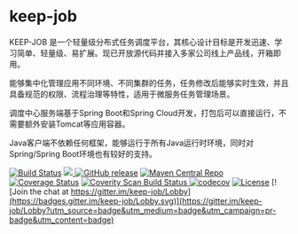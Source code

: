 # keep-job

KEEP-JOB 是一个轻量级分布式任务调度平台，其核心设计目标是开发迅速、学习简单、轻量级、易扩展。现已开放源代码并接入多家公司线上产品线，开箱即用。

能够集中化管理应用不同环境、不同集群的任务，任务修改后能够实时生效，并且具备规范的权限、流程治理等特性，适用于微服务任务管理场景。

调度中心服务端基于Spring Boot和Spring Cloud开发，打包后可以直接运行，不需要额外安装Tomcat等应用容器。

Java客户端不依赖任何框架，能够运行于所有Java运行时环境，同时对Spring/Spring Boot环境也有较好的支持。

[![Build Status](https://travis-ci.org/zhangxuexiang/keep-job.svg?branch=master)](https://travis-ci.org/zhangxuexiang/keep-job)
<a href="https://hub.docker.com/r/com.keep/keep-job/">
    <img src="https://img.shields.io/badge/docker-passing-brightgreen.svg" />
</a>
[![GitHub release](https://img.shields.io/github/release/zhangxuexiang/keep-job.svg)](https://github.com/zhangxuexiang/keep-job/releases)
[![Maven Central Repo](https://img.shields.io/maven-central/v/com.keep/keep-job.svg)](https://mvnrepository.com/artifact/com.keep/keep-job)
[![Coverage Status](https://coveralls.io/repos/github/zhangxuexiang/keep-job/badge.svg?branch=master)](https://coveralls.io/github/zhangxuexiang/keep-job?branch=master)
<a href="https://scan.coverity.com/projects/zhangxuexiang-keep-job">
  <img alt="Coverity Scan Build Status" src="https://scan.coverity.com/projects/17364/badge.svg" />
</a>
[![codecov](https://codecov.io/gh/zhangxuexiang/keep-job/branch/master/graph/badge.svg)](https://codecov.io/gh/zhangxuexiang/keep-job)
[![License](https://img.shields.io/badge/License-Apache%202.0-blue.svg)](https://opensource.org/licenses/Apache-2.0) [![Join the chat at https://gitter.im/keep-job/Lobby](https://badges.gitter.im/keep-job/Lobby.svg)](https://gitter.im/keep-job/Lobby?utm_source=badge&utm_medium=badge&utm_campaign=pr-badge&utm_content=badge)
